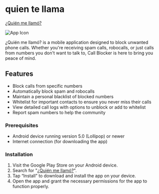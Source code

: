 # quien te llama
[¿Quién me llamó?](https://quien-llamo.es)

![App Icon]([https://quien-llamo.es/gfx/logo-quien-llamo.png)

¿Quién me llamó? is a mobile application designed to block unwanted phone calls. Whether you're receiving spam calls, robocalls, or just calls from numbers you don't want to talk to, Call Blocker is here to bring you peace of mind.

## Features
- Block calls from specific numbers
- Automatically block spam and robocalls
- Maintain a personal blacklist of blocked numbers
- Whitelist for important contacts to ensure you never miss their calls
- View detailed call logs with options to unblock or add to whitelist
- Report spam numbers to help the community

### Prerequisites

- Android device running version 5.0 (Lollipop) or newer
- Internet connection (for downloading the app)

### Installation

1. Visit the Google Play Store on your Android device.
2. Search for "[¿Quién me llamó?](https://quien-llamo.es)".
3. Tap “Install” to download and install the app on your device.
4. Open the app and grant the necessary permissions for the app to function properly.

